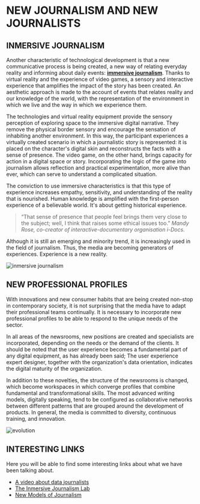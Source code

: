 
# **NEW JOURNALISM AND NEW JOURNALISTS**

## INMERSIVE JOURNALISM

Another characteristic of technological development is that a new communicative process is being created, a new way of relating everyday reality and informing about daily events: [**immersive journalism**](https://www.youtube.com/watch?v=DSc4PShv11k). Thanks to virtual reality and the experience of video games, a sensory and interactive experience that amplifies the impact of the story has been created. An aesthetic approach is made to the account of events that relates reality and our knowledge of the world, with the representation of the environment in which we live and the way in which we experience them.

The technologies and virtual reality equipment provide the sensory perception of exploring space to the immersive digital narrative. They remove the physical border sensory and encourage the sensation of inhabiting another environment. In this way, the participant experiences a virtually created scenario in which a journalistic story is represented: it is placed on the character's digital skin and reconstructs the facts with a sense of presence. The video game, on the other hand, brings capacity for action in a digital space or story. Incorporating the logic of the game into journalism allows reflection and practical experimentation, more alive than ever, which can serve to understand a complicated situation.

The conviction to use immersive characteristics is that this type of experience increases empathy, sensitivity, and understanding of the reality that is nourished. Human knowledge is amplified with the first-person experience of a believable world. It's about getting historical experience. 

>“That sense of presence that people feel brings them very close to the subject; well, I think that raises some ethical issues too.” _Mandy Rose, co-creator of interactive-documentary organisation i-Docs._

Although it is still an emerging and minority trend, it is increasingly used in the field of journalism. Thus, the media are becoming generators of experiences. Experience is a new reality.

![inmersive journalism](https://i.ytimg.com/vi/wvXPP_0Ofzc/maxresdefault.jpg)

## NEW PROFESSIONAL PROFILES

With innovations and new consumer habits that are being created non-stop in contemporary society, it is not surprising that the media have to adapt their professional teams continually. It is necessary to incorporate new professional profiles to be able to respond to the unique needs of the sector.

In all areas of the newsrooms, new positions are created and specialists are incorporated, depending on the needs or the demand of the clients. It should be noted that the user experience becomes a fundamental part of any digital equipment, as has already been said; The user experience expert designer, together with the organization's data orientation, indicates the digital maturity of the organization.

In addition to these novelties, the structure of the newsrooms is changed, which become workspaces in which converge profiles that combine fundamental and transformational skills. The most advanced writing models, digitally speaking, tend to be configured as collaborative networks between different patterns that are grouped around the development of products. In general, the media is committed to diversity, continuous training, and innovation.

![evolution](https://www.oxy.edu/sites/default/files/styles/department_regular/public/Fall14Mag_OxyTalk.jpg?w=240)

## INTERESTING LINKS

Here you will be able to find some interesting links about what we have been talking about.

- [A video about data journalists](https://www.youtube.com/watch?v=h2zbvmXskSE)
- [The Inmersive Journalism Lab](http://www.immersivejournalism.es/) 
- [New Models of Journalism](https://www.youtube.com/watch?v=z79MoWZOFfw) 
